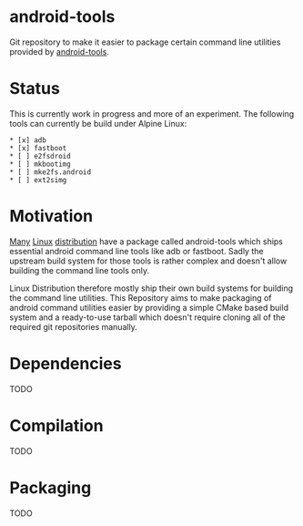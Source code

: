 # android-tools

Git repository to make it easier to package certain command line
utilities provided by [android-tools][android-tools].

# Status

This is currently work in progress and more of an experiment. The
following tools can currently be build under Alpine Linux:

	* [x] adb
	* [x] fastboot
	* [ ] e2fsdroid
	* [ ] mkbootimg
	* [ ] mke2fs.android
	* [ ] ext2simg

# Motivation

[Many][void-linux] [Linux][arch-linux] [distribution][alpine-linux] have
a package called android-tools which ships essential android command
line tools like adb or fastboot. Sadly the upstream build system for
those tools is rather complex and doesn't allow building the command
line tools only.

Linux Distribution therefore mostly ship their own build systems for
building the command line utilities. This Repository aims to make
packaging of android command utilities easier by providing a simple
CMake based build system and a ready-to-use tarball which doesn't
require cloning all of the required git repositories manually.

# Dependencies

TODO

# Compilation

TODO

# Packaging

TODO

[android-tools]: https://sites.google.com/a/android.com/tools/
[void-linux]: https://github.com/voidlinux/void-packages/tree/master/srcpkgs/android-tools
[arch-linux]: https://www.archlinux.org/packages/community/x86_64/android-tools/
[alpine-linux]: https://pkgs.alpinelinux.org/package/edge/testing/x86_64/android-tools
